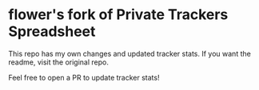 # flower's fork of Private Trackers Spreadsheet

This repo has my own changes and updated tracker stats. If you want the readme, visit the original repo.

Feel free to open a PR to update tracker stats!
